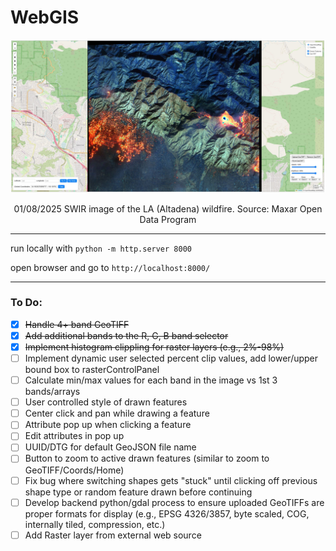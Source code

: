 # WebGIS

![alt text](assets/maxar-la-wildfire-swir.JPG "Maxar SWIR LA Wildfire")

<p align="center">
  01/08/2025 SWIR image of the LA (Altadena) wildfire. Source: Maxar Open Data Program
</p>

----

run locally with `python -m http.server 8000`

open browser and go to `http://localhost:8000/`

----

### To Do:
- [x] ~~Handle 4+ band GeoTIFF~~
- [x] ~~Add additional bands to the R, G, B band selector~~
- [x] ~~Implement histogram clippling for raster layers (e.g., 2%-98%)~~
- [ ] Implement dynamic user selected percent clip values, add lower/upper bound box to rasterControlPanel
- [ ] Calculate min/max values for each band in the image vs 1st 3 bands/arrays
- [ ] User controlled style of drawn features
- [ ] Center click and pan while drawing a feature
- [ ] Attribute pop up when clicking a feature
- [ ] Edit attributes in pop up
- [ ] UUID/DTG for default GeoJSON file name
- [ ] Button to zoom to active drawn features (similar to zoom to GeoTIFF/Coords/Home)
- [ ] Fix bug where switching shapes gets "stuck" until clicking off previous shape type or random feature drawn before continuing
- [ ] Develop backend python/gdal process to ensure uploaded GeoTIFFs are proper formats for display (e.g., EPSG 4326/3857, byte scaled, COG, internally tiled, compression, etc.)
- [ ] Add Raster layer from external web source
